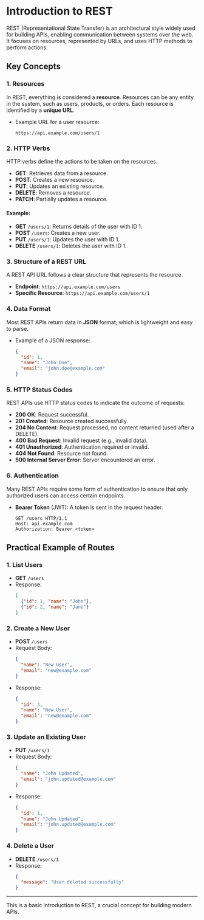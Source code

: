 # Introduction to REST

REST (Representational State Transfer) is an architectural style widely used for building APIs, enabling communication between systems over the web. It focuses on resources, represented by URLs, and uses HTTP methods to perform actions.

## Key Concepts

### 1. **Resources**
In REST, everything is considered a **resource**. Resources can be any entity in the system, such as users, products, or orders. Each resource is identified by a **unique URL**.

- Example URL for a user resource:
  ```
  https://api.example.com/users/1
  ```

### 2. **HTTP Verbs**
HTTP verbs define the actions to be taken on the resources.

- **GET**: Retrieves data from a resource.
- **POST**: Creates a new resource.
- **PUT**: Updates an existing resource.
- **DELETE**: Removes a resource.
- **PATCH**: Partially updates a resource.

#### Example:
- **GET** `/users/1`: Returns details of the user with ID 1.
- **POST** `/users`: Creates a new user.
- **PUT** `/users/1`: Updates the user with ID 1.
- **DELETE** `/users/1`: Deletes the user with ID 1.

### 3. **Structure of a REST URL**
A REST API URL follows a clear structure that represents the resource.

- **Endpoint**: `https://api.example.com/users`
- **Specific Resource**: `https://api.example.com/users/1`

### 4. **Data Format**
Most REST APIs return data in **JSON** format, which is lightweight and easy to parse.

- Example of a JSON response:
  ```json
  {
    "id": 1,
    "name": "John Doe",
    "email": "john.doe@example.com"
  }
  ```

### 5. **HTTP Status Codes**
REST APIs use HTTP status codes to indicate the outcome of requests:

- **200 OK**: Request successful.
- **201 Created**: Resource created successfully.
- **204 No Content**: Request processed, no content returned (used after a DELETE).
- **400 Bad Request**: Invalid request (e.g., invalid data).
- **401 Unauthorized**: Authentication required or invalid.
- **404 Not Found**: Resource not found.
- **500 Internal Server Error**: Server encountered an error.

### 6. **Authentication**
Many REST APIs require some form of authentication to ensure that only authorized users can access certain endpoints.

- **Bearer Token** (JWT): A token is sent in the request header.
  ```http
  GET /users HTTP/1.1
  Host: api.example.com
  Authorization: Bearer <token>
  ```

## Practical Example of Routes

### 1. List Users
- **GET** `/users`
- Response:
  ```json
  [
    {"id": 1, "name": "John"},
    {"id": 2, "name": "Jane"}
  ]
  ```

### 2. Create a New User
- **POST** `/users`
- Request Body:
  ```json
  {
    "name": "New User",
    "email": "new@example.com"
  }
  ```
- Response:
  ```json
  {
    "id": 3,
    "name": "New User",
    "email": "new@example.com"
  }
  ```

### 3. Update an Existing User
- **PUT** `/users/1`
- Request Body:
  ```json
  {
    "name": "John Updated",
    "email": "john.updated@example.com"
  }
  ```
- Response:
  ```json
  {
    "id": 1,
    "name": "John Updated",
    "email": "john.updated@example.com"
  }
  ```

### 4. Delete a User
- **DELETE** `/users/1`
- Response:
  ```json
  {
    "message": "User deleted successfully"
  }
  ```

---

This is a basic introduction to REST, a crucial concept for building modern APIs.
